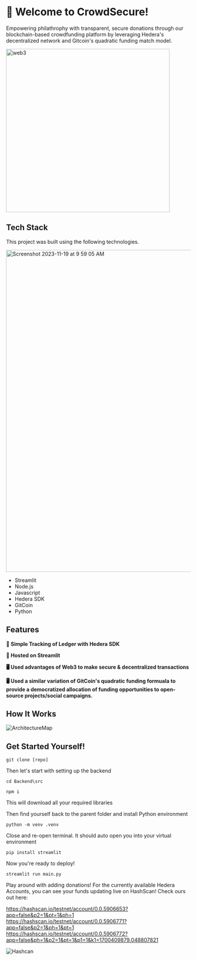 
# 👋 Welcome to CrowdSecure!

Empowering philathrophy with transparent, secure donations through our blockchain-based crowdfunding platform by leveraging Hedera's decentralized network and Gitcoin's quadratic funding match model.

<img width="446" alt="web3" src="https://github.com/AashishH15/Crowd-Secure/assets/10564686/f2afbe11-4765-43e8-99ff-24707199459e">

## Tech Stack

This project was built using the following technologies.

<img width="879" alt="Screenshot 2023-11-19 at 9 59 05 AM" src="https://github.com/AashishH15/Crowd-Secure/assets/69458308/53016abb-993c-43c0-bb7e-5bc1928f29d9">

- Streamlit
- Node.js
- Javascript
- Hedera SDK
- GitCoin
- Python

## Features

**🔗 Simple Tracking of Ledger with Hedera SDK**

**📱 Hosted on Streamlit**

**🖥️ Used advantages of Web3 to make secure & decentralized transactions**

**🖥️ Used a similar variation of GitCoin's quadratic funding formuala to provide a democratized allocation of funding opportunities to open-source projects/social campaigns.**

## How It Works


![ArchitectureMap](https://github.com/AashishH15/CrowdSecure/assets/10564686/ea0e2d60-69b4-4ce9-a4c4-51b73cdb01dc)



## Get Started Yourself!

``` git clone [repo] ```

Then let's start with setting up the backend

``` cd Backend\src ```

``` npm i ```

This will download all your required libraries

Then find yourself back to the parent folder and install Python environment

``` python -m venv .venv ```

Close and re-open terminal. It should auto open you into your virtual environment

``` pip install streamlit ```

Now you're ready to deploy!

``` streamlit run main.py ```

Play around with adding donations! For the currently available Hedera Accounts, you can see your funds updating live on HashScan! Check ours out here:

https://hashscan.io/testnet/account/0.0.5906653?app=false&p2=1&pt=1&ph=1
https://hashscan.io/testnet/account/0.0.5906771?app=false&p2=1&ph=1&pt=1
https://hashscan.io/testnet/account/0.0.5906772?app=false&ph=1&p2=1&pt=1&p1=1&k1=1700409879.048807821

![Hashcan](https://github.com/AashishH15/CrowdSecure/assets/10564686/3887b405-d929-45cd-a6e5-2e1db3d92e98)

